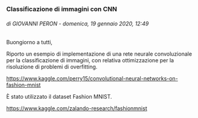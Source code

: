 ### Classificazione di immagini con CNN
###### di GIOVANNI PERON - domenica, 19 gennaio 2020, 12:49
 
Buongiorno a tutti,

Riporto un esempio di implementazione di una rete neurale convoluzionale per la classificazione di immagini, con relativa ottimizzazione per la risoluzione di problemi di overfitting.

https://www.kaggle.com/perry15/convolutional-neural-networks-on-fashion-mnist

È stato utilizzato il dataset Fashion MNIST.

https://www.kaggle.com/zalando-research/fashionmnist
